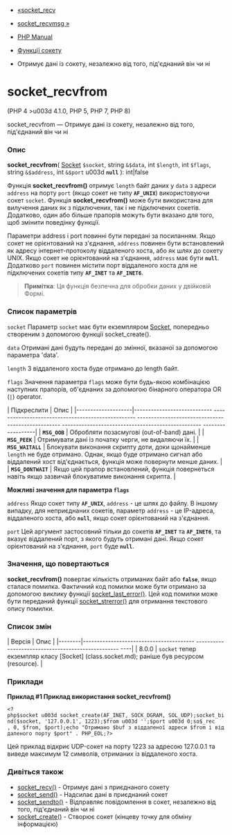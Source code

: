 - [«socket_recv](function.socket-recv.md)
- [socket_recvmsg »](function.socket-recvmsg.md)

- [PHP Manual](index.md)
- [Функції сокету](ref.sockets.md)
- Отримує дані із сокету, незалежно від того, під'єднаний він чи
ні

# socket_recvfrom

(PHP 4 \>u003d 4.1.0, PHP 5, PHP 7, PHP 8)

socket_recvfrom — Отримує дані із сокету, незалежно від того,
під'єднаний він чи ні

### Опис

**socket_recvfrom**(
[Socket](class.socket.md) `$socket`,
string `&$data`,
int `$length`,
int `$flags`,
string `&$address`,
int `&$port` u003d **`null`**
): int\|false

Функція **socket_recvfrom()** отримує `length` байт даних у `data` з
адреси `address` на порту `port` (якщо сокет не типу **`AF_UNIX`**)
використовуючи сокет `socket`. Функція **socket_recvfrom()** може бути
використана для вилучення даних як з підключених, так і не
підключених сокетів. Додатково, один або більше прапорів можуть бути
вказано для того, щоб змінити поведінку функції.

Параметри address і port повинні бути передані за посиланням. Якщо сокет
не орієнтований на з'єднання, `address` повинен бути встановлений як
адресу інтернет-протоколу віддаленого хоста, або як шлях до сокету UNIX.
Якщо сокет не орієнтований на з'єднання, `address` має бути
**`null`**. Додатково `port` повинен містити порт віддаленого хоста
для не підключених сокетів типу **`AF_INET`** та **`AF_INET6`**.

> **Примітка**: Ця функція безпечна для обробки даних у двійковій
> Формі.

### Список параметрів

`socket`
Параметр `socket` має бути екземпляром [Socket](class.socket.md),
попередньо створеним з допомогою функції socket_create().

`data`
Отримані дані будуть передані до змінної, вказаної за допомогою
параметра 'data'.

`length`
З віддаленого хоста буде отримано до length байт.

`flags`
Значення параметра `flags` може бути будь-якою комбінацією наступних
прапорів, об'єднаних за допомогою бінарного оператора OR (`|`) operator.

| Підкреслити | Опис |
|--------------------|---------------------------- -------------------------------------------------- -------------------------------------------------- -------------------------------------------------- ------------------|
| **`MSG_OOB`** | Обробляти позасмугові (out-of-band) дані. |
| **`MSG_PEEK`** | Отримувати дані із початку черги, не видаляючи їх. |
| **`MSG_WAITALL`** | Блокувати виконання скрипту доти, доки щонайменше `length` не буде отримано. Однак, якщо буде отримано сигнал або віддалений хост від'єднається, функція може повернути менше даних. |
| **`MSG_DONTWAIT`** | Якщо цей прапор встановлений, функція повернеться навіть якщо зазвичай блокуватиме виконання скрипта. |

**Можливі значення для параметра `flags`**

`address`
Якщо сокет типу **`AF_UNIX`**, `address` - це шлях до файлу. В іншому
випадку, для неприєднаних сокетів, параметр `address` - це IP-адреса,
віддаленого хоста, або **`null`**, якщо сокет орієнтований на з'єднання.

`port`
Цей аргумент застосовний тільки до сокетів **`AF_INET`** та **`AF_INET6`**,
та вказує віддалений порт, з якого будуть отримані дані. Якщо
сокет орієнтований на з'єднання, `port` буде **`null`**.

### Значення, що повертаються

**socket_recvfrom()** повертає кількість отриманих байт або
**`false`**, якщо сталася помилка. Фактичний код помилки може бути
отримано за допомогою виклику функції
[socket_last_error()](function.socket-last-error.md). Цей код помилки
може бути переданий функції
[socket_strerror()](function.socket-strerror.md) для отримання
текстового опису помилки.

### Список змін

| Версія | Опис |
|--------|---------------------------------------- -------------------------------------------------- ----|
| 8.0.0 | `socket` тепер екземпляр класу [Socket] (class.socket.md); раніше був ресурсом (resource). |

### Приклади

**Приклад #1 Приклад використання **socket_recvfrom()****

` <?php$socket u003d socket_create(AF_INET, SOCK_DGRAM, SOL_UDP);socket_bind($socket, '127.0.0.1', 1223);$from u003d '';$port u003d 0;so$_rec , 0, $from, $port);echo "Отримано $buf з віддаленої адреси $from і віддаленого порту $port" . PHP_EOL;?> `

Цей приклад відкриє UDP-сокет на порту 1223 за адресою 127.0.0.1 та
виведе максимум 12 символів, отриманих із віддаленого хоста.

### Дивіться також

- [socket_recv()](function.socket-recv.md) - Отримує дані з
приєднаного сокету
- [socket_send()](function.socket-send.md) - Надсилає дані в
приєднаний сокет
- [socket_sendto()](function.socket-sendto.md) - Відправляє
повідомлення в сокет, незалежно від того, під'єднаний він чи ні
- [socket_create()](function.socket-create.md) - Створює сокет
(кінцеву точку для обміну інформацією)

